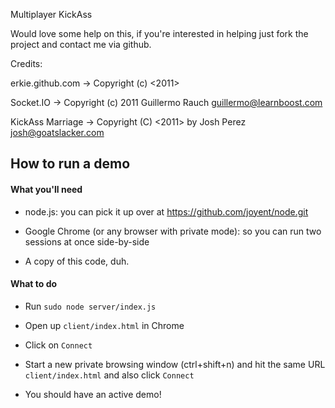 Multiplayer KickAss

Would love some help on this, if you're interested in helping just fork the project and contact me via github.

Credits:

erkie.github.com -> Copyright (c) <2011> <Erik Rothoff Andersson>

Socket.IO -> Copyright (c) 2011 Guillermo Rauch <guillermo@learnboost.com>

KickAss Marriage -> Copyright (C) <2011> by Josh Perez <josh@goatslacker.com>

## How to run a demo

#### What you'll need

* node.js: you can pick it up over at https://github.com/joyent/node.git

* Google Chrome (or any browser with private mode): so you can run two sessions at once side-by-side

* A copy of this code, duh.

#### What to do

* Run `sudo node server/index.js`

* Open up `client/index.html` in Chrome

* Click on `Connect`

* Start a new private browsing window (ctrl+shift+n) and hit the same URL `client/index.html` and also click `Connect`

* You should have an active demo!
